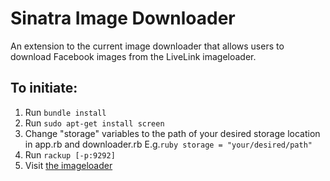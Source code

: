 # Sinatra Image Downloader

An extension to the current image downloader that allows users to download Facebook images from the LiveLink imageloader.

## To initiate:

1. Run `bundle install`
2. Run `sudo apt-get install screen`
3. Change "storage" variables to the path of your desired storage location in app.rb and downloader.rb
	E.g.```ruby
		storage = "your/desired/path"
		```
4. Run `rackup [-p:9292]`
5. Visit [the imageloader](http://imageloader.livelinkmedia.net/?redirect=http%3A%2F%2Flocalhost:9292)
